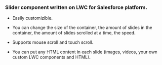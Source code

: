 ### Slider component written on LWC for Salesforce platform. 

* Easily customizible. 

* You can change the size of the container, the amount of slides in the container, the amount of slides scrolled at a time, the speed.

* Supports mouse scroll and touch scroll.

* You can put any HTML content in each slide (images, videos, your own custom LWC components and HTML).
